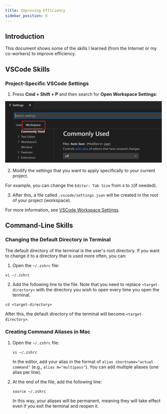 ```yaml
---
title: Improving Efficiency
sidebar_position: 6
---
```


## Introduction

This document shows some of the skills I learned (from the Internet or my co-workers) to improve efficiency.

## VSCode Skills
### Project-Specific VSCode Settings

1. Press **Cmd + Shift + P** and then search for **Open Workspace Settings**:

  ![settings-editor-workspace-tab](/img/development/settings-editor-workspace-tab.png)

2. Modify the settings that you want to apply specifically to your current project.

  For example, you can change the `Editor: Tab Size` from `4` to `2`(if needed).

3. After this, a file called `.vscode/settings.json` will be created in the root of your project (workspace).

  For more information, see [VSCode Workspace Settings](https://code.visualstudio.com/docs/getstarted/settings#_workspace-settings).

## Command-Line Skills
### Changing the Default Directory in Terminal

The default directory of the terminal is the user's root directory. If you want to change it to a directory that is used more often, you can:

1. Open the `~/.zshrc` file:

  ```
  vi ~/.zshrc
  ```

2. Add the following line to the file. Note that you need to replace `<target-directory>` with the directory you wish to open every time you open the terminal.

  ```
  cd <target-directory>
  ```
After this, the default directory of the terminal will become `<target-directory>`.

### Creating Command Aliases in Mac

1. Open the `~/.zshrc` file:

    ```
    vi ~/.zshrc
    ```

    In the editor, add your alias in the format of `alias shortname="actual command"` (e.g., `alias m="multipass"`). You can add multiple aliases (one alias per line).
2. At the end of the file, add the following line:

    ```
    source ~/.zshrc
    ```

    In this way, your aliases will be permanent, meaning they will take effect even if you exit the terminal and reopen it.